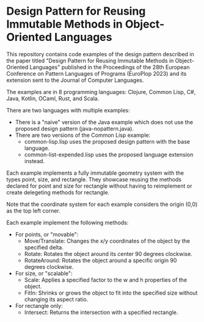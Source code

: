 # Design Pattern for Reusing Immutable Methods in Object-Oriented Languages

This repository contains code examples of the design pattern described in the paper titled "Design Pattern for Reusing Immutable Methods in Object-Oriented Languages" published in the Proceedings of the 28th European Conference on Pattern Languages of Programs (EuroPlop 2023) and its extension sent to the Journal of Computer Languages.

The examples are in 8 programming languages: Clojure, Common Lisp, C#, Java, Kotlin, OCaml, Rust, and Scala.

There are two languages with multiple examples:

- There is a "naive" version of the Java example which does not use the proposed design pattern (java-nopattern.java).
- There are two versions of the Common Lisp example:
    * common-lisp.lisp uses the proposed design pattern with the base language.
    * common-list-expended.lisp uses the proposed language extension instead.

Each example implements a fully immutable geometry system with the types point, size, and rectangle. They showcase reusing the methods declared for point and size for rectangle without having to reimplement or create delegeting methods for rectangle.

Note that the coordinate system for each example considers the origin (0,0) as the top left corner.

Each example implement the following methods:

- For points, or "movable":
  * Move/Translate: Changes the x/y coordinates of the object by the specified delta.
  * Rotate: Rotates the object around its center 90 degrees clockwise.
  * RotateAround: Rotates the object around a specific origin 90 degrees clockwise.
- For size, or "scalable":
  * Scale: Applies a specified factor to the w and h properties of the object.
  * FitIn: Shrinks or grows the object to fit into the specified size without changing its aspect ratio.
- For rectangle only:
  * Intersect: Returns the intersection with a specified rectangle.
